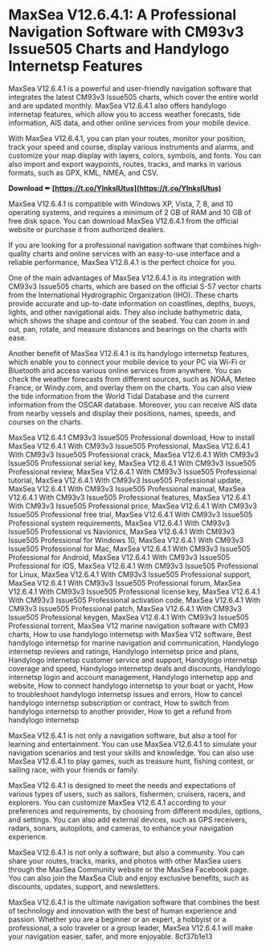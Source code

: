 # MaxSea V12.6.4.1: A Professional Navigation Software with CM93v3 Issue505 Charts and Handylogo Internetsp Features
 
MaxSea V12.6.4.1 is a powerful and user-friendly navigation software that integrates the latest CM93v3 Issue505 charts, which cover the entire world and are updated monthly. MaxSea V12.6.4.1 also offers handylogo internetsp features, which allow you to access weather forecasts, tide information, AIS data, and other online services from your mobile device.
 
With MaxSea V12.6.4.1, you can plan your routes, monitor your position, track your speed and course, display various instruments and alarms, and customize your map display with layers, colors, symbols, and fonts. You can also import and export waypoints, routes, tracks, and marks in various formats, such as GPX, KML, NMEA, and CSV.
 
**Download ✒ [https://t.co/YlnkslUtus](https://t.co/YlnkslUtus)**


 
MaxSea V12.6.4.1 is compatible with Windows XP, Vista, 7, 8, and 10 operating systems, and requires a minimum of 2 GB of RAM and 10 GB of free disk space. You can download MaxSea V12.6.4.1 from the official website or purchase it from authorized dealers.
 
If you are looking for a professional navigation software that combines high-quality charts and online services with an easy-to-use interface and a reliable performance, MaxSea V12.6.4.1 is the perfect choice for you.
  
One of the main advantages of MaxSea V12.6.4.1 is its integration with CM93v3 Issue505 charts, which are based on the official S-57 vector charts from the International Hydrographic Organization (IHO). These charts provide accurate and up-to-date information on coastlines, depths, buoys, lights, and other navigational aids. They also include bathymetric data, which shows the shape and contour of the seabed. You can zoom in and out, pan, rotate, and measure distances and bearings on the charts with ease.
 
Another benefit of MaxSea V12.6.4.1 is its handylogo internetsp features, which enable you to connect your mobile device to your PC via Wi-Fi or Bluetooth and access various online services from anywhere. You can check the weather forecasts from different sources, such as NOAA, Meteo France, or Windy.com, and overlay them on the charts. You can also view the tide information from the World Tidal Database and the current information from the OSCAR database. Moreover, you can receive AIS data from nearby vessels and display their positions, names, speeds, and courses on the charts.
 
MaxSea V12.6.4.1 CM93v3 Issue505 Professional download,  How to install MaxSea V12.6.4.1 With CM93v3 Issue505 Professional,  MaxSea V12.6.4.1 With CM93v3 Issue505 Professional crack,  MaxSea V12.6.4.1 With CM93v3 Issue505 Professional serial key,  MaxSea V12.6.4.1 With CM93v3 Issue505 Professional review,  MaxSea V12.6.4.1 With CM93v3 Issue505 Professional tutorial,  MaxSea V12.6.4.1 With CM93v3 Issue505 Professional update,  MaxSea V12.6.4.1 With CM93v3 Issue505 Professional manual,  MaxSea V12.6.4.1 With CM93v3 Issue505 Professional features,  MaxSea V12.6.4.1 With CM93v3 Issue505 Professional price,  MaxSea V12.6.4.1 With CM93v3 Issue505 Professional free trial,  MaxSea V12.6.4.1 With CM93v3 Issue505 Professional system requirements,  MaxSea V12.6.4.1 With CM93v3 Issue505 Professional vs Navionics,  MaxSea V12.6.4.1 With CM93v3 Issue505 Professional for Windows 10,  MaxSea V12.6.4.1 With CM93v3 Issue505 Professional for Mac,  MaxSea V12.6.4.1 With CM93v3 Issue505 Professional for Android,  MaxSea V12.6.4.1 With CM93v3 Issue505 Professional for iOS,  MaxSea V12.6.4.1 With CM93v3 Issue505 Professional for Linux,  MaxSea V12.6.4.1 With CM93v3 Issue505 Professional support,  MaxSea V12.6.4.1 With CM93v3 Issue505 Professional forum,  MaxSea V12.6.4.1 With CM93v3 Issue505 Professional license key,  MaxSea V12.6.4.1 With CM93v3 Issue505 Professional activation code,  MaxSea V12.6.4.1 With CM93v3 Issue505 Professional patch,  MaxSea V12.6.4.1 With CM93v3 Issue505 Professional keygen,  MaxSea V12.6.4.1 With CM93v3 Issue505 Professional torrent,  MaxSea V12 marine navigation software with CM93 charts,  How to use handylogo internetsp with MaxSea V12 software,  Best handylogo internetsp for marine navigation and communication,  Handylogo internetsp reviews and ratings,  Handylogo internetsp price and plans,  Handylogo internetsp customer service and support,  Handylogo internetsp coverage and speed,  Handylogo internetsp deals and discounts,  Handylogo internetsp login and account management,  Handylogo internetsp app and website,  How to connect handylogo internetsp to your boat or yacht,  How to troubleshoot handylogo internetsp issues and errors,  How to cancel handylogo internetsp subscription or contract,  How to switch from handylogo internetsp to another provider,  How to get a refund from handylogo internetsp
 
MaxSea V12.6.4.1 is not only a navigation software, but also a tool for learning and entertainment. You can use MaxSea V12.6.4.1 to simulate your navigation scenarios and test your skills and knowledge. You can also use MaxSea V12.6.4.1 to play games, such as treasure hunt, fishing contest, or sailing race, with your friends or family.
  
MaxSea V12.6.4.1 is designed to meet the needs and expectations of various types of users, such as sailors, fishermen, cruisers, racers, and explorers. You can customize MaxSea V12.6.4.1 according to your preferences and requirements, by choosing from different modules, options, and settings. You can also add external devices, such as GPS receivers, radars, sonars, autopilots, and cameras, to enhance your navigation experience.
 
MaxSea V12.6.4.1 is not only a software, but also a community. You can share your routes, tracks, marks, and photos with other MaxSea users through the MaxSea Community website or the MaxSea Facebook page. You can also join the MaxSea Club and enjoy exclusive benefits, such as discounts, updates, support, and newsletters.
 
MaxSea V12.6.4.1 is the ultimate navigation software that combines the best of technology and innovation with the best of human experience and passion. Whether you are a beginner or an expert, a hobbyist or a professional, a solo traveler or a group leader, MaxSea V12.6.4.1 will make your navigation easier, safer, and more enjoyable.
 8cf37b1e13
 
